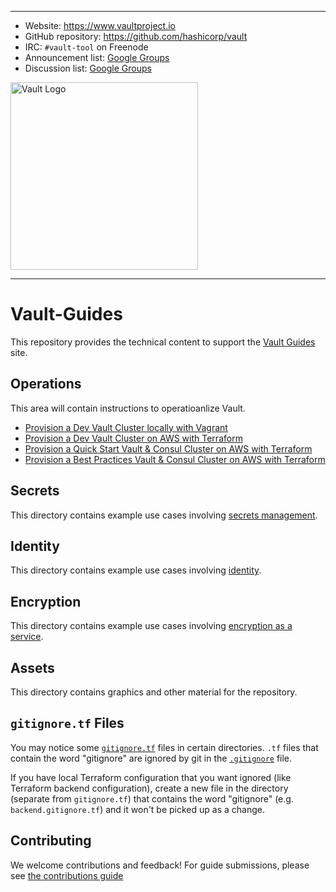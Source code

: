 ----
-	Website: https://www.vaultproject.io
-	GitHub repository: https://github.com/hashicorp/vault
-	IRC: `#vault-tool` on Freenode
-	Announcement list: [Google Groups](https://groups.google.com/group/hashicorp-announce)
-	Discussion list: [Google Groups](https://groups.google.com/group/vault-tool)

<img width="300" alt="Vault Logo" src="https://cloud.githubusercontent.com/assets/416727/24112835/03b57de4-0d58-11e7-81f5-9056cac5b427.png">

----
# Vault-Guides

This repository provides the technical content to support the [Vault Guides](https://www.vaultproject.io/guides/index.html) site.

## Operations

This area will contain instructions to operatioanlize Vault.

- [Provision a Dev Vault Cluster locally with Vagrant](operations/provision-vault/dev/vagrant-local)
- [Provision a Dev Vault Cluster on AWS with Terraform](operations/provision-vault/dev/terraform-aws)
- [Provision a Quick Start Vault & Consul Cluster on AWS with Terraform](operations/provision-vault/quick-start/terraform-aws)
- [Provision a Best Practices Vault & Consul Cluster on AWS with Terraform](operations/provision-vault/best-practices/terraform-aws)

## Secrets

This directory contains example use cases involving [secrets management](https://www.vaultproject.io/docs/secrets/index.html).

## Identity

This directory contains example use cases involving [identity](https://www.vaultproject.io/docs/auth/index.html).

## Encryption

This directory contains example use cases involving [encryption as a service](https://www.vaultproject.io/docs/secrets/transit/index.html).

## Assets

This directory contains graphics and other material for the repository.

## `gitignore.tf` Files

You may notice some [`gitignore.tf`](operations/provision-consul/best-practices/terraform-aws/gitignore.tf) files in certain directories. `.tf` files that contain the word "gitignore" are ignored by git in the [`.gitignore`](./.gitignore) file.

If you have local Terraform configuration that you want ignored (like Terraform backend configuration), create a new file in the directory (separate from `gitignore.tf`) that contains the word "gitignore" (e.g. `backend.gitignore.tf`) and it won't be picked up as a change.

## Contributing

We welcome contributions and feedback! For guide submissions, please see [the contributions guide](CONTRIBUTING.md)
